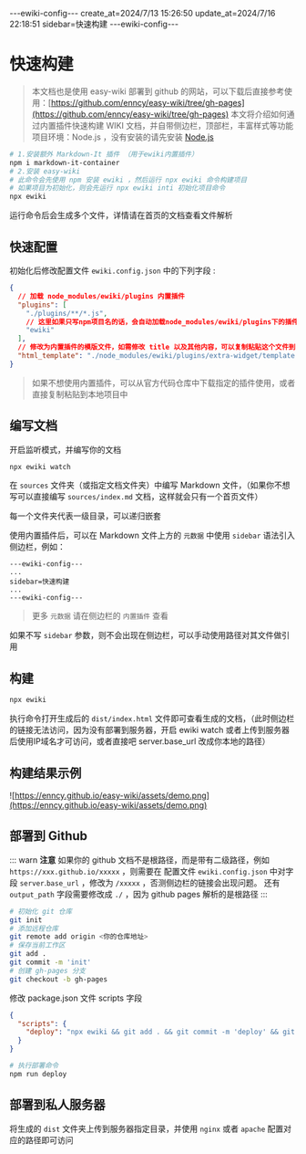 ---ewiki-config---
create_at=2024/7/13 15:26:50
update_at=2024/7/16 22:18:51
sidebar=快速构建
---ewiki-config---





 

# 快速构建

> 本文档也是使用 easy-wiki 部署到 github 的网站，可以下载后直接参考使用：[https://github.com/enncy/easy-wiki/tree/gh-pages](https://github.com/enncy/easy-wiki/tree/gh-pages)
> 本文将介绍如何通过内置插件快速构建 WIKI 文档，并自带侧边栏，顶部栏，丰富样式等功能
> 项目环境：Node.js ，没有安装的请先安装 [Node.js](https://nodejs.org/zh-cn/)

```sh
# 1.安装额外 Markdown-It 插件 （用于ewiki内置插件）
npm i markdown-it-container
# 2.安装 easy-wiki
# 此命令会先使用 npm 安装 ewiki ，然后运行 npx ewiki 命令构建项目
# 如果项目为初始化，则会先运行 npx ewiki inti 初始化项目命令
npx ewiki
```

运行命令后会生成多个文件，详情请在首页的文档查看文件解析

## 快速配置

初始化后修改配置文件 `ewiki.config.json` 中的下列字段 :

```json
{
  // 加载 node_modules/ewiki/plugins 内置插件
  "plugins": [
    "./plugins/**/*.js",
    // 这里如果只写npm项目名的话，会自动加载node_modules/ewiki/plugins下的插件，想要加其他插件同理
    "ewiki"
  ],
  // 修改为内置插件的模版文件，如需修改 title 以及其他内容，可以复制粘贴这个文件到自己的项目下使用
  "html_template": "./node_modules/ewiki/plugins/extra-widget/template.html"
}
```

> 如果不想使用内置插件，可以从官方代码仓库中下载指定的插件使用，或者直接复制粘贴到本地项目中

## 编写文档

开启监听模式，并编写你的文档

```sh
npx ewiki watch
``` 

在 `sources` 文件夹（或指定文档文件夹）中编写 Markdown 文件，（如果你不想写可以直接编写 `sources/index.md` 文档，这样就会只有一个首页文件）

每一个文件夹代表一级目录，可以递归嵌套

使用内置插件后，可以在 Markdown 文件上方的 `元数据` 中使用 `sidebar` 语法引入侧边栏，例如：

```
---ewiki-config---
...
sidebar=快速构建
...
---ewiki-config---
```

> 更多 `元数据` 请在侧边栏的 `内置插件` 查看

如果不写 `sidebar` 参数，则不会出现在侧边栏，可以手动使用路径对其文件做引用

## 构建

```sh
npx ewiki
```

执行命令打开生成后的 `dist/index.html` 文件即可查看生成的文档，（此时侧边栏的链接无法访问，因为没有部署到服务器，开启 ewiki watch 或者上传到服务器后使用IP域名才可访问，或者直接吧 server.base_url 改成你本地的路径）

## 构建结果示例

![https://enncy.github.io/easy-wiki/assets/demo.png](https://enncy.github.io/easy-wiki/assets/demo.png)

## 部署到 Github

::: warn **注意**
如果你的 github 文档不是根路径，而是带有二级路径，例如 `https://xxx.github.io/xxxxx` ，则需要在 配置文件 `ewiki.config.json` 中对字段 `server`.`base_url` ，修改为 `/xxxxx` ，否测侧边栏的链接会出现问题。
还有 `output_path` 字段需要修改成 `./` ，因为 github pages 解析的是根路径
:::

```sh
# 初始化 git 仓库
git init
# 添加远程仓库
git remote add origin <你的仓库地址>
# 保存当前工作区
git add .
git commit -m 'init'
# 创建 gh-pages 分支
git checkout -b gh-pages
```

修改 package.json 文件 scripts 字段

```json
{
  "scripts": {
    "deploy": "npx ewiki && git add . && git commit -m 'deploy' && git push origin gh-pages"
  }
}
```

```sh
# 执行部署命令
npm run deploy
```

## 部署到私人服务器

将生成的 `dist` 文件夹上传到服务器指定目录，并使用 `nginx` 或者 `apache` 配置对应的路径即可访问 